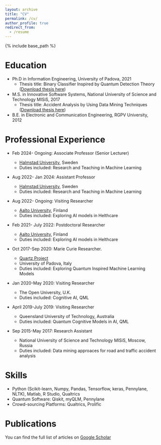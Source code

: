 ```yaml
---
layout: archive
title: "CV"
permalink: /cv/
author_profile: true
redirect_from:
  - /resume
---
```


{% include base_path %}

Education
======
* Ph.D in Information Engineering, University of Padova, 2021
  * Thesis title: Binary Classifier Inspired by Quantum Detection Theory ([Download thesis here](https://github.com/prayagtiwari/prayagtiwari.github.io/tree/master/files/QDM.pdf))
* M.S. in Innovative Software Systems, National University of Science and Technology MISiS, 2017
  * Thesis title: Accident Analysis by Using Data Mining Techniques ([Download thesis here](https://github.com/prayagtiwari/prayagtiwari.github.io/tree/master/files/ACD.pdf))
* B.E. in Electronic and Communication Engineering, RGPV University, 2012

Professional Experience
======

* Feb 2024- Ongoing: Associate Professor (Senior Lecturer)
  * [Halmstad University](https://www.hh.se/pdben?person=52C5C37B-703C-4A11-B31D-E70F516A08A2), Sweden
  * Duties included: Research and Teaching in Machine Learning

* Aug 2022- Jan 2024: Assistant Professor
  * [Halmstad University](https://www.hh.se/pdben?person=52C5C37B-703C-4A11-B31D-E70F516A08A2), Sweden
  * Duties included: Research and Teaching in Machine Learning
  
  
* Aug 2022- Ongoing: Visiting Researcher
  * [Aalto University](https://research.aalto.fi/en/persons/prayag-tiwari), Finland
  * Duties included: Exploring AI models in Helthcare


* Feb 2021- July 2022: Postdoctoral Researcher
  * [Aalto University](https://research.aalto.fi/en/persons/prayag-tiwari), Finland
  * Duties included: Exploring AI models in Helthcare
  
  
* Oct 2017-Sep 2020: Marie Curie Researcher.
  * [Quartz Project](http://www.quartz-itn.eu/projects/esr-11)
  * University of Padova, Italy
  * Duties included: Exploring Quantum Inspired Machine Learning Models 
 

* Jan 2020-May 2020: Visiting Researcher
  * The Open University, U.K.
  * Duties included: Cognitive AI, QML
 
  
* April 2019-July 2019: Visiting Researcher
  * Queensland University of Technology, Australia
  * Duties included: Quantum Cognitive Models in AI, QML

 
* Sep 2015-May 2017: Research Assistant
  * National University of Science and Technology MISiS, Moscow, Russia
  * Duties included: Data mining approaces for road and traffic accident analysis

 
Skills
======
* Python (Scikit-learn, Numpy, Pandas, Tensorflow, keras, Pennylane, NLTK), Matlab, R Studio, Qualtrics
* Quantum Software: Qiskit, myQLM, Pennylane
* Crowd-sourcing Platforms: Qualtrics, Prolific



Publications
======

You can find the full list of articles on [Google Scholar](https://scholar.google.it/citations?hl=en&user=sDnmJ_YAAAAJ&view_op=list_works&sortby=pubdate)

